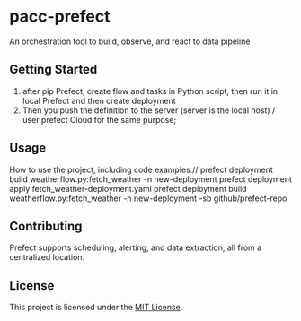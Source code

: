 # pacc-prefect

An orchestration tool to build, observe, and react to data pipeline

## Getting Started

1. after pip Prefect, create flow and tasks in Python script, then run it in local Prefect and then create deployment
2. Then you push the definition to the server (server is the local host) / user prefect Cloud for the same purpose;


## Usage

How to use the project, including code examples://
prefect deployment build weatherflow.py:fetch_weather -n new-deployment
prefect deployment apply fetch_weather-deployment.yaml
prefect deployment build weatherflow.py:fetch_weather -n new-deployment -sb github/prefect-repo

## Contributing

Prefect supports scheduling, alerting, and data extraction, all from a centralized location.

## License

This project is licensed under the [MIT License](LICENSE).
